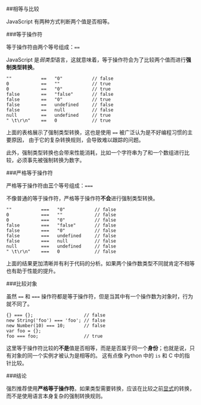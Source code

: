 ﻿##相等与比较

JavaScript 有两种方式判断两个值是否相等。

###等于操作符

等于操作符由两个等号组成：`==`

JavaScript 是*弱类型*语言，这就意味着，等于操作符会为了比较两个值而进行**强制类型转换**。
    
    ""           ==   "0"           // false
    0            ==   ""            // true
    0            ==   "0"           // true
    false        ==   "false"       // false
    false        ==   "0"           // true
    false        ==   undefined     // false
    false        ==   null          // false
    null         ==   undefined     // true
    " \t\r\n"    ==   0             // true

上面的表格展示了强制类型转换，这也是使用 `==` 被广泛认为是不好编程习惯的主要原因，
由于它的复杂转换规则，会导致难以跟踪的问题。

此外，强制类型转换也会带来性能消耗，比如一个字符串为了和一个数组进行比较，必须事先被强制转换为数字。

###严格等于操作符

严格等于操作符由**三**个等号组成：`===`

不像普通的等于操作符，严格等于操作符**不会**进行强制类型转换。

    ""           ===   "0"           // false
    0            ===   ""            // false
    0            ===   "0"           // false
    false        ===   "false"       // false
    false        ===   "0"           // false
    false        ===   undefined     // false
    false        ===   null          // false
    null         ===   undefined     // false
    " \t\r\n"    ===   0             // false

上面的结果更加清晰并有利于代码的分析。如果两个操作数类型不同就肯定不相等也有助于性能的提升。

###比较对象

虽然 `==` 和 `===` 操作符都是等于操作符，但是当其中有一个操作数为对象时，行为就不同了。

    {} === {};                   // false
    new String('foo') === 'foo'; // false
    new Number(10) === 10;       // false
    var foo = {};
    foo === foo;                 // true

这里等于操作符比较的**不是**值是否相等，而是是否属于同一个**身份**；也就是说，只有对象的同一个实例才被认为是相等的。
这有点像 Python 中的 `is` 和 C 中的指针比较。

###结论

强烈推荐使用**严格等于操作符**。如果类型需要转换，应该在比较之前[显式](#types.casting)的转换，
而不是使用语言本身复杂的强制转换规则。

[30]: http://cnblogs.com/sanshi/
